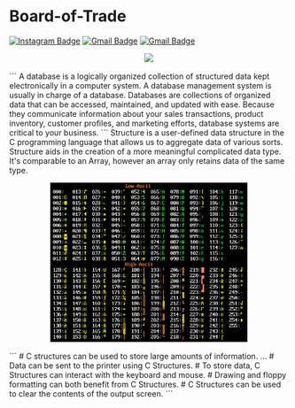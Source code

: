 # Board-of-Trade

[![Instagram Badge](https://img.shields.io/badge/-sh.ay657-purple?style=flat-square&logo=instagram&logoColor=white&link=https://instagram.com/sh.ay657/)](https://instagram.com/sh.ay657)
[![Gmail Badge](https://img.shields.io/badge/-Edselcabaluna21@gmail.com-c14438?style=flat-square&logo=Gmail&logoColor=white&link=mailto:Edselcabaluna21@gmail.com)](mailto:Edselcabaluna21@gmail.com)
[![Gmail Badge](https://img.shields.io/badge/-cabalunaharoldedsel@immaculada.edu.ph-c14438?style=flat-square&logo=Gmail&logoColor=white&link=mailto:cabalunaharoldedsel@immaculada.edu.ph)](mailto:cabalunaharoldedsel@immaculada.edu.ph)

<p align="center">
  <img src="https://github.com/GhostPoltergeist/Board-of-Trade-/blob/main/globe.gif" width="356"/>
</a></p>
```
A database is a logically organized collection of structured data kept electronically in a computer system. A database management system is usually in charge of a database. Databases are collections of organized data that can be accessed, maintained, and updated with ease. Because they communicate information about your sales transactions, product inventory, customer profiles, and marketing efforts, database systems are critical to your business.
```
Structure is a user-defined data structure in the C programming language that allows us to aggregate data of various sorts. Structure aids in the creation of a more meaningful complicated data type. It's comparable to an Array, however an array only retains data of the same type.

<p align="center">
  <img src="https://github.com/GhostPoltergeist/Board-of-Trade-/blob/main/ascii.png" width="356"/>
</a></p>
```
# C structures can be used to store large amounts of information. ...
# Data can be sent to the printer using C Structures.
# To store data, C Structures can interact with the keyboard and mouse.
# Drawing and floppy formatting can both benefit from C Structures.
# C Structures can be used to clear the contents of the output screen.
```

